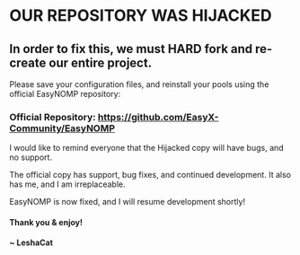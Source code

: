 # OUR REPOSITORY WAS HIJACKED

## In order to fix this, we must HARD fork and re-create our entire project.

Please save your configuration files, and reinstall your pools using the official EasyNOMP repository:

### Official Repository: https://github.com/EasyX-Community/EasyNOMP

I would like to remind everyone that the Hijacked copy will have bugs, and no support.

The official copy has support, bug fixes, and continued development. It also has me, and I am irreplaceable.

EasyNOMP is now fixed, and I will resume development shortly!

#### Thank you & enjoy!

#### ~ LeshaCat
